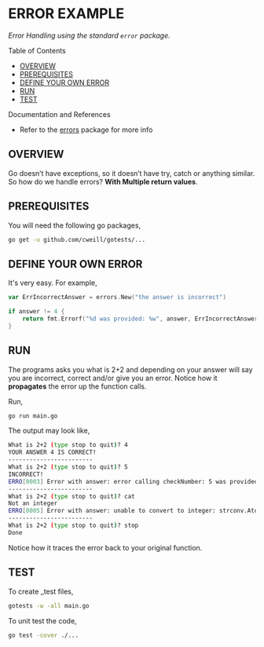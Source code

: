 # ERROR EXAMPLE

_Error Handling using the standard `error` package._

Table of Contents

* [OVERVIEW](https://github.com/JeffDeCola/my-go-examples/tree/master/common-go/error-reporting/error-example#overview)
* [PREREQUISITES](https://github.com/JeffDeCola/my-go-examples/tree/master/common-go/error-reporting/error-example#prerequisites)
* [DEFINE YOUR OWN ERROR](https://github.com/JeffDeCola/my-go-examples/tree/master/common-go/error-reporting/error-example#define-your-own-error)
* [RUN](https://github.com/JeffDeCola/my-go-examples/tree/master/common-go/error-reporting/error-example#run)
* [TEST](https://github.com/JeffDeCola/my-go-examples/tree/master/common-go/error-reporting/error-example#test)

Documentation and References

* Refer to the
  [errors](https://pkg.go.dev/errors)
  package for more info

## OVERVIEW

Go doesn’t have exceptions, so it doesn’t have try, catch or anything similar.
So how do we handle errors? **With Multiple return values**.

## PREREQUISITES

You will need the following go packages,

```bash
go get -u github.com/cweill/gotests/...
```

## DEFINE YOUR OWN ERROR

It's very easy. For example,

```go
var ErrIncorrectAnswer = errors.New("the answer is incorrect")

if answer != 4 {
    return fmt.Errorf("%d was provided: %w", answer, ErrIncorrectAnswer)
}
```

## RUN

The programs asks you what is 2+2 and depending on your answer will
say you are incorrect, correct and/or give you an error. Notice how it **propagates**
the error up the function calls.

Run,

```bash
go run main.go
```

The output may look like,

```bash
What is 2+2 (type stop to quit)? 4
YOUR ANSWER 4 IS CORRECT!
------------------------
What is 2+2 (type stop to quit)? 5
INCORRECT!
ERRO[0003] Error with answer: error calling checkNumber: 5 was provided: the answer is incorrect
------------------------ 
What is 2+2 (type stop to quit)? cat
Not an integer
ERRO[0005] Error with answer: unable to convert to integer: strconv.Atoi: parsing "cat": invalid syntax
------------------------ 
What is 2+2 (type stop to quit)? stop
Done
```

Notice how it traces the error back to your original function.

## TEST

To create _test files,

```bash
gotests -w -all main.go
```

To unit test the code,

```bash
go test -cover ./... 
```
